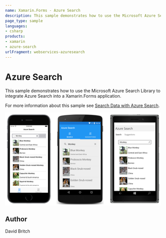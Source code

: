 ```yaml
---
name: Xamarin.Forms - Azure Search
description: This sample demonstrates how to use the Microsoft Azure Search Library to integrate Azure Search into a Xamarin.Forms application.
page_type: sample
languages:
- csharp
products:
- xamarin
- azure-search
urlFragment: webservices-azuresearch
---
```

# Azure Search

This sample demonstrates how to use the Microsoft Azure Search Library to integrate Azure Search into a Xamarin.Forms application.

For more information about this sample see [Search Data with Azure Search](https://developer.xamarin.com/guides/xamarin-forms/web-services/search/azure-search/).

![Azure Search application screenshot](Screenshots/01All.png "Azure Search application screenshot")

## Author

David Britch

